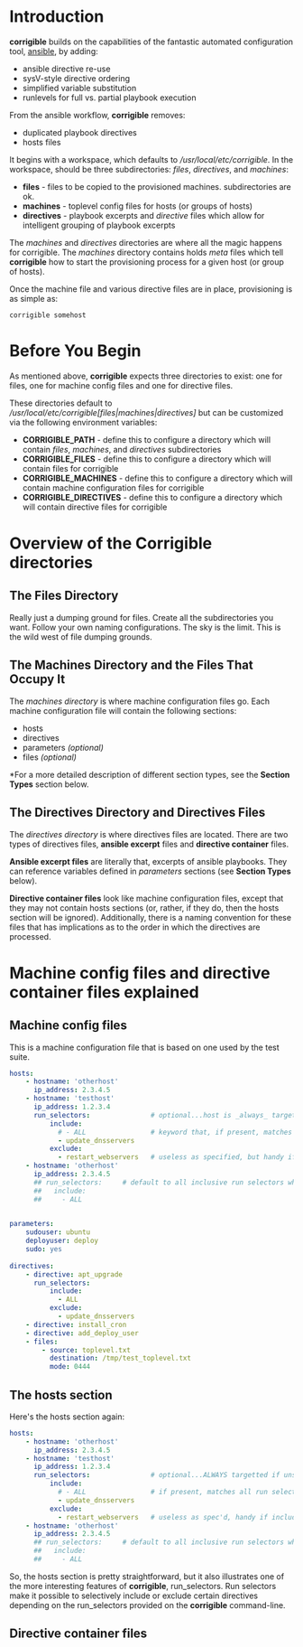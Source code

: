 Introduction
============

**corrigible** builds on the capabilities of the fantastic automated configuration tool, [ansible](http://www.ansible.com/home), by adding:
* ansible directive re-use
* sysV-style directive ordering
* simplified variable substitution
* runlevels for full vs. partial playbook execution
    
From the ansible workflow, **corrigible** removes:
* duplicated playbook directives
* hosts files

It begins with a workspace, which defaults to */usr/local/etc/corrigible*.  In the workspace, should be three subdirectories: *files*, *directives*, and *machines*:
* **files** - files to be copied to the provisioned machines.  subdirectories are ok.
* **machines** - toplevel config files for hosts (or groups of hosts)
* **directives** - playbook excerpts and *directive* files which allow for intelligent grouping of playbook excerpts

The *machines* and *directives* directories are where all the magic happens for corrigible.  The *machines* directory contains holds *meta* files which tell **corrigible** how to start the provisioning process for a given host (or group of hosts).

Once the machine file and various directive files are in place, provisioning is as simple as:
```shell
corrigible somehost
```

Before You Begin
================

As mentioned above, **corrigible** expects three directories to exist: one for files, one for machine config files and one for directive files.

These directories default to */usr/local/etc/corrigible[files|machines|directives]* but can be customized via the following environment variables:
* **CORRIGIBLE_PATH** - define this to configure a directory which will contain *files*, *machines*, and *directives* subdirectories
* **CORRIGIBLE_FILES** - define this to configure a directory which will contain files for corrigible
* **CORRIGIBLE_MACHINES** - define this to configure a directory which will contain machine configuration files for corrigible
* **CORRIGIBLE_DIRECTIVES** - define this to configure a directory which will contain directive files for corrigible

Overview of the Corrigible directories
======================================

The Files Directory
-------------------

Really just a dumping ground for files.  Create all the subdirectories you want.  Follow your own naming configurations.  The sky is the limit.  This is the wild west of file dumping grounds.

The Machines Directory and the Files That Occupy It
---------------------------------------------------

The *machines directory* is where machine configuration files go.  Each machine configuration file will contain the following sections:
* hosts
* directives
* parameters _(optional)_
* files _(optional)_

*For a more detailed description of different section types, see the **Section Types** section below.

The Directives Directory and Directives Files
---------------------------------------------

The *directives directory* is where directives files are located. There are two types of directives files, **ansible excerpt** files and **directive container** files. 

**Ansible excerpt files** are literally that, excerpts of ansible playbooks.  They can reference variables defined in *parameters* sections (see **Section Types** below).

**Directive container files** look like machine configuration files, except that they may not contain hosts sections (or, rather, if they do, then the hosts section will be ignored).  Additionally, there is a naming convention for these files that has implications as to the order in which the directives are processed.

Machine config files and directive container files explained
============================================================

Machine config files
--------------------

This is a machine configuration file that is based on one used by the test suite.

```YAML
hosts:
    - hostname: 'otherhost'
      ip_address: 2.3.4.5
    - hostname: 'testhost'
      ip_address: 1.2.3.4
      run_selectors:               # optional...host is _always_ targetted if unspecified
          include:
            # - ALL                # keyword that, if present, matches all run selectors
            - update_dnsservers
          exclude:
            - restart_webservers   # useless as specified, but handy if include matches ALL
    - hostname: 'otherhost'
      ip_address: 2.3.4.5
      ## run_selectors:     # default to all inclusive run selectors when not specified
      ##   include:
      ##     - ALL
      

parameters:
    sudouser: ubuntu
    deployuser: deploy
    sudo: yes
    
directives:
    - directive: apt_upgrade
      run_selectors:
          include:
            - ALL
          exclude:
            - update_dnsservers      
    - directive: install_cron
    - directive: add_deploy_user
    - files:
        - source: toplevel.txt
          destination: /tmp/test_toplevel.txt
          mode: 0444

```

The hosts section
-----------------

Here's the hosts section again:
    
```YAML
hosts:
    - hostname: 'otherhost'
      ip_address: 2.3.4.5
    - hostname: 'testhost'
      ip_address: 1.2.3.4
      run_selectors:               # optional...ALWAYS targetted if unspecified
          include:
            # - ALL                # if present, matches all run selectors
            - update_dnsservers
          exclude:
            - restart_webservers   # useless as spec'd, handy if including ALL
    - hostname: 'otherhost'
      ip_address: 2.3.4.5
      ## run_selectors:     # default to all inclusive run selectors when not specified
      ##   include:
      ##     - ALL
```    

So, the hosts section is pretty straightforward, but it also illustrates one of the more interesting features of **corrigible**, run_selectors. Run selectors make it possible to selectively include or exclude certain directives depending on the run_selectors provided on the **corrigible** command-line.

Directive container files
-------------------------

